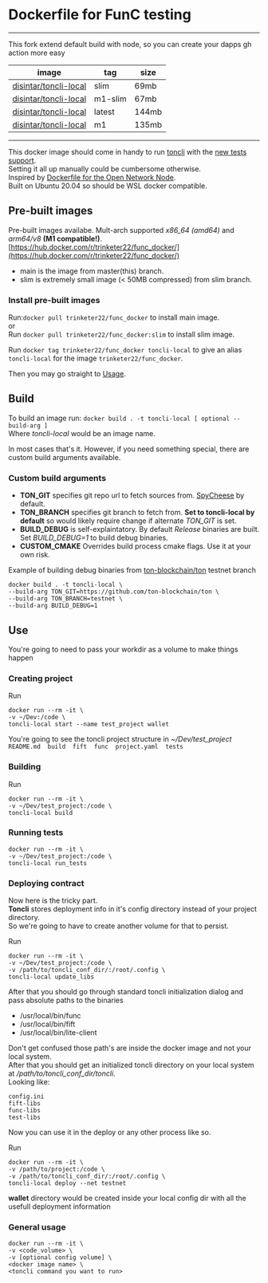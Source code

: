 ﻿# Dockerfile for FunC testing

---

This fork extend default build with node, so you can create your dapps gh action more easy

| image                                                                    | tag     | size  |
|--------------------------------------------------------------------------|---------|-------|
| [disintar/toncli-local](https://hub.docker.com/r/disintar/toncli-local/) | slim    | 69mb  |
| [disintar/toncli-local](https://hub.docker.com/r/disintar/toncli-local/) | m1-slim | 67mb  |
| [disintar/toncli-local](https://hub.docker.com/r/disintar/toncli-local/) | latest  | 144mb |
| [disintar/toncli-local](https://hub.docker.com/r/disintar/toncli-local/) | m1      | 135mb |

---

This docker image should come in handy to run [toncli](https://github.com/disintar/toncli) with
the [new tests support](https://github.com/disintar/toncli/blob/master/docs/advanced/func_tests_new.md).  
Setting it all up manually could be cumbersome otherwise.  
Inspired by [Dockerfile for the Open Network Node](https://github.com/ton-blockchain/ton/tree/master/docker).  
Built on Ubuntu 20.04 so should be WSL docker compatible.

## Pre-built images

Pre-built images availabe.
Mult-arch supported *x86_64 (amd64)* and *arm64/v8* **(M1 compatible!)**.  
[https://hub.docker.com/r/trinketer22/func_docker/](https://hub.docker.com/r/trinketer22/func_docker/)

- main is the image from master(this) branch.
- slim is extremely small image (< 50MB compressed) from slim branch.

### Install pre-built images

Run:`docker pull trinketer22/func_docker` to install main image.  
or  
Run `docker pull trinketer22/func_docker:slim` to install slim image.

Run `docker tag trinketer22/func_docker toncli-local` to give an alias `toncli-local` for the
image `trinketer22/func_docker`.

Then you may go straight to [Usage](#use).

## Build

To build an image run: `docker build . -t toncli-local [ optional --build-arg ]`  
Where *toncli-local* would be an image name.

In most cases that's it.
However, if you need something special, there are custom build arguments available.

### Custom build arguments

- **TON_GIT** specifies git repo url to fetch sources from. [SpyCheese](https://github.com/SpyCheese/ton) by default.
- **TON_BRANCH** specifies git branch to fetch from. **Set to toncli-local by default** so would likely require change
  if alternate *TON_GIT* is set.
- **BUILD_DEBUG** is self-explaintatory. By default *Release* binaries are built. Set *BUILD_DEBUG=1* to build debug
  binaries.
- **CUSTOM_CMAKE** Overrides build process cmake flags. Use it at your own risk.

Example of building debug binaries from [ton-blockchain/ton](https://github.com/ton-blockchain/ton) testnet branch

```console
docker build . -t toncli-local \
--build-arg TON_GIT=https://github.com/ton-blockchain/ton \
--build-arg TON_BRANCH=testnet \
--build-arg BUILD_DEBUG=1
```

## Use

You're going to need to pass your workdir as a volume to make things happen

### Creating project

Run

 ``` console
 docker run --rm -it \
 -v ~/Dev:/code \
 toncli-local start --name test_project wallet 
 ```

You're going to see the toncli project structure in *~/Dev/test_project*  
`README.md  build  fift  func  project.yaml  tests`

### Building

Run

  ``` console
  docker run --rm -it \
  -v ~/Dev/test_project:/code \
  toncli-local build
  ```

### Running tests

   ``` console
   docker run --rm -it \
   -v ~/Dev/test_project:/code \
   toncli-local run_tests
   ``` 

### Deploying contract

Now here is the tricky part.  
**Toncli** stores deployment info in it's config directory instead of your project directory.  
So we're going to have to create another volume for that to persist.

Run

  ``` console
  docker run --rm -it \
  -v ~/Dev/test_project:/code \
  -v /path/to/toncli_conf_dir/:/root/.config \
  toncli-local update_libs
  ```

After that you should go through standard toncli initialization dialog and pass absolute paths to the binaries

- /usr/local/bin/func
- /usr/local/bin/fift
- /usr/local/bin/lite-client

Don't get confused those path's are inside the docker image and not your local system.  
After that you should get an initialized toncli directory on your local system at */path/to/toncli_conf_dir/toncli*.  
Looking like:

  ``` console
  config.ini
  fift-libs
  func-libs
  test-libs
  ``` 

Now you can use it in the deploy or any other process like so.

Run

  ``` console
  docker run --rm -it \
  -v /path/to/project:/code \
  -v /path/to/toncli_conf_dir/:/root/.config \
  toncli-local deploy --net testnet
  ```

**wallet** directory would be created inside your local config dir with all the usefull deployment information

### General usage

 ``` console
 docker run --rm -it \
 -v <code_volume> \
 -v [optional config volume] \
 <docker image name> \
 <toncli command you want to run>
 ```
